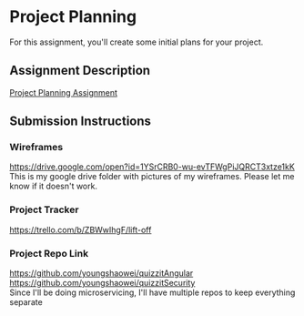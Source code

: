 # Project Planning
For this assignment, you'll create some initial plans for your project.

## Assignment Description
[Project Planning Assignment](https://education.launchcode.org/liftoff/modules/assignments/project-planning)

## Submission Instructions

### Wireframes

https://drive.google.com/open?id=1YSrCRB0-wu-evTFWgPiJQRCT3xtze1kK  
This is my google drive folder with pictures of my wireframes. Please let me know if it doesn't work.

### Project Tracker

https://trello.com/b/ZBWwIhgF/lift-off

### Project Repo Link

https://github.com/youngshaowei/quizzitAngular  
https://github.com/youngshaowei/quizzitSecurity  
Since I'll be doing microservicing, I'll have multiple repos to keep everything separate
